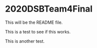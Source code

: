 # 2020DSBTeam4Final

This will be the README file. 

This is a test to see if this works. 

This is another test. 